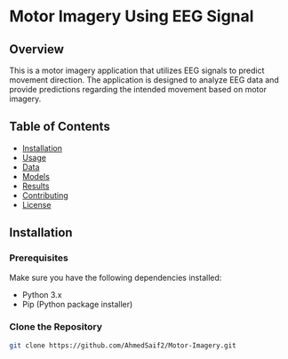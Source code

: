 # Motor Imagery Using EEG Signal

## Overview

This is a motor imagery application that utilizes EEG signals to predict movement direction. The application is designed to analyze EEG data and provide predictions regarding the intended movement based on motor imagery.

## Table of Contents

- [Installation](#installation)
- [Usage](#usage)
- [Data](#data)
- [Models](#models)
- [Results](#results)
- [Contributing](#contributing)
- [License](#license)

## Installation

### Prerequisites

Make sure you have the following dependencies installed:

- Python 3.x
- Pip (Python package installer)

### Clone the Repository

```bash
git clone https://github.com/AhmedSaif2/Motor-Imagery.git
